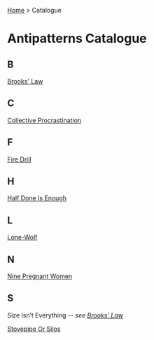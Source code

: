 [Home](README.md) > Catalogue
# Antipatterns Catalogue
## B
[Brooks' Law](catalogue/Brooks_Law.md)
## C
[Collective Procrastination](catalogue/Collective_Procrastination.md)
## F
[Fire Drill](catalogue/Fire_Drill.md)
## H
[Half Done Is Enough](catalogue/Half_Done_Is_Enough.md)
## L
[Lone-Wolf](catalogue/Lone-Wolf.md)
## N
[Nine Pregnant Women](catalogue/Nine_Pregnant_Women.md)
## S
Size Isn’t Everything -- _see [Brooks' Law](catalogue/Brooks_Law.md)_

[Stovepipe Or Silos](catalogue/Stovepipe_Or_Silos.md)
